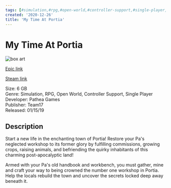 ```yaml
---
tags: [#simulation,#rpg,#open-world,#controller-support,#single-player,#epic,#game,#owned,#pc]
created: '2020-12-26'
title: 'My Time At Portia'
---
```

# My Time At Portia

![box art](https://cdn1.epicgames.com/cobra/offer/My%20Time%20at%20Portia%20-%20Landscape%20Offer%20Image-2560x1440-1daa364c9b5754cc98ef9f1cc5d02ae5.jpg?h=270&amp;resize=1&amp;w=480)

[Epic link](https://www.epicgames.com/store/en-US/p/my-time-at-portia)

[Steam link](https://store.steampowered.com/app/666140/My_Time_At_Portia/?snr=1_7_7_151_150_1)

Size: 6 GB  
Genre: Simulation, RPG, Open World, Controller Support, Single Player  
Developer: Pathea Games  
Publisher: Team17  
Released: 01/15/19  

## Description

Start a new life in the enchanting town of Portia! Restore your Pa's neglected workshop to its former glory by fulfilling commissions, growing crops, raising animals, and befriending the quirky inhabitants of this charming post-apocalyptic land!

Armed with your Pa's old handbook and workbench, you must gather, mine and craft your way to being crowned the number one workshop in Portia. Help the locals rebuild the town and uncover the secrets locked deep away beneath it. 
